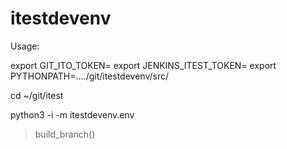 # itestdevenv

Usage:

export GIT_ITO_TOKEN=
export JENKINS_ITEST_TOKEN=
export PYTHONPATH=..../git/itestdevenv/src/

cd ~/git/itest

python3 -i -m itestdevenv.env
> build_branch()
